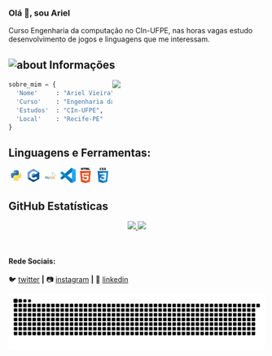 ### Olá 👋, sou Ariel

Curso Engenharia da computação no CIn-UFPE, nas horas vagas estudo desenvolvimento de jogos e linguagens que me interessam.

## <img width="45" alt="about" src="https://raw.github.com/elizarov/elizarov/master/about.png"> Informações

<img align="right" width="300" src="https://external-content.duckduckgo.com/iu/?u=https%3A%2F%2Fmedia0.giphy.com%2Fmedia%2FbGgsc5mWoryfgKBx1u%2Fgiphy.gif&f=1&nofb=1&ipt=e643e1b66178a9bce9cbcc4ee1ad0a2f398393b535d04c5deaf65d803ce3fed6&ipo=images" />

```python
sobre_mim = {
  'Nome'     : "Ariel Vieira",
  'Curso'    : "Engenharia da Computação",
  'Estudos'  : "CIn-UFPE",
  'Local'    : "Recife-PE"
}
```

## **Linguagens e Ferramentas:**  

<code><img height="30" src="https://raw.githubusercontent.com/github/explore/80688e429a7d4ef2fca1e82350fe8e3517d3494d/topics/python/python.png"></code>
<code><img height="30" src="https://raw.githubusercontent.com/github/explore/80688e429a7d4ef2fca1e82350fe8e3517d3494d/topics/c/c.png"></code>
<code><img height="30" src="https://raw.githubusercontent.com/github/explore/80688e429a7d4ef2fca1e82350fe8e3517d3494d/topics/mysql/mysql.png"></code>
<code><img height="30" src="https://raw.githubusercontent.com/github/explore/80688e429a7d4ef2fca1e82350fe8e3517d3494d/topics/visual-studio-code/visual-studio-code.png"></code>
<code><img height="30" src="https://raw.githubusercontent.com/github/explore/80688e429a7d4ef2fca1e82350fe8e3517d3494d/topics/html/html.png"></code>
<code><img height="30" src="https://raw.githubusercontent.com/github/explore/80688e429a7d4ef2fca1e82350fe8e3517d3494d/topics/css/css.png"></code>


## **GitHub Estatísticas**
<div>
 <center>
<a href="https://github.com/ArielBADs">
  <img height="160em" src="https://github-readme-stats.vercel.app/api/top-langs/?username=ArielBADs&layout=compact&langs_count=7&theme=radical">
</a>
<a href="https://github.com/ArielBADs">
    <img height="160em" src="https://github-readme-stats.vercel.app/api?username=ArielBADs&show_icons=true&theme=radical&count_private=true">
</a>
  </center>
</div>

[twitter]: https://twitter.com/ArielVieira19
[instagram]: https://www.instagram.com/arielvieira_ofc
[linkedin]: https://www.linkedin.com/in/ariel-vieira-32aa5b232
<br>

#### Rede Sociais:

🐦 [twitter][twitter] **|** 
📷 [instagram][instagram] **|** 
👔 [linkedin][linkedin]

![Snake animation](https://raw.githubusercontent.com/Asmit2952/Asmit2952/28523ac12320984be48abc487bb6e1a83ec5947a/github-contribution-grid-snake.svg)
